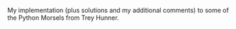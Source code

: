 My implementation (plus solutions and my additional comments) to some of the Python Morsels from Trey Hunner.
